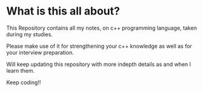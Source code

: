 # What is this all about?

This Repository contains all my notes, on c++ programming language, taken during my studies.

Please make use of it for strengthening your c++ knowledge as well as for your interview preparation.

Will keep updating this repository with more indepth details as and when I learn them.

Keep coding!!
